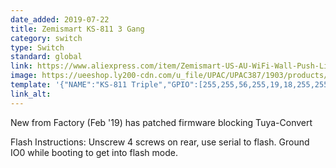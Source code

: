 ```yaml
---
date_added: 2019-07-22
title: Zemismart KS-811 3 Gang
category: switch
type: Switch
standard: global
link: https://www.aliexpress.com/item/Zemismart-US-AU-WiFi-Wall-Push-Light-Switch-Alexa-Google-Home-TUYA-APP-Control-One-Gang/32982759923.html
image: https://ueeshop.ly200-cdn.com/u_file/UPAC/UPAC387/1903/products/06/0f36ba5fdd.jpg.240x240.jpg
template: '{"NAME":"KS-811 Triple","GPIO":[255,255,56,255,19,18,255,255,22,21,23,255,17],"FLAG":0,"BASE":18}' 
link_alt: 
---
```


New from Factory (Feb '19) has patched firmware blocking Tuya-Convert

Flash Instructions: Unscrew 4 screws on rear, use serial to flash. Ground IO0 while booting to get into flash mode.

